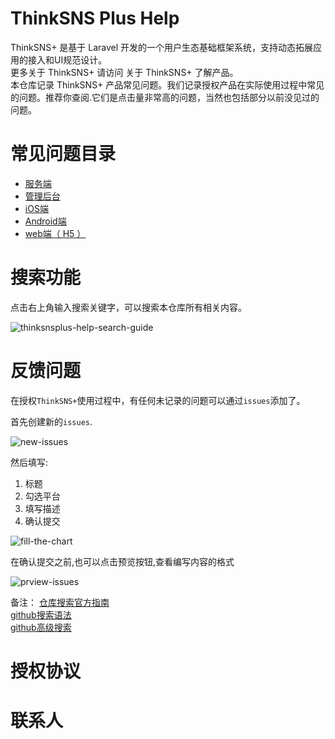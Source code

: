 # ThinkSNS Plus Help

ThinkSNS+ 是基于 Laravel 开发的一个用户生态基础框架系统，支持动态拓展应用的接入和UI规范设计。</br>
更多关于 ThinkSNS+ 请访问 关于 ThinkSNS+ 了解产品。</br>
本仓库记录 ThinkSNS+ 产品常见问题。我们记录授权产品在实际使用过程中常见的问题。推荐你查阅.它们是点击量非常高的问题，当然也包括部分以前没见过的问题。</br>

# 常见问题目录

* [服务端]()
* [管理后台]()
* [iOS端]()
* [Android端]()
* [web端（ H5 ）]()

# 搜索功能

点击右上角输入搜索关键字，可以搜索本仓库所有相关内容。

![thinksnsplus-help-search-guide](http://orktyepkm.bkt.clouddn.com/thinksnsplus-help-search-guide.png?watermark/1/image/aHR0cDovL29ya3hra296di5ia3QuY2xvdWRkbi5jb20vVFMrc2h1aXlpbi5wbmc=/dissolve/100/gravity/SouthEast/dx/15/dy/15|imageslim)

# 反馈问题

在授权`ThinkSNS+`使用过程中，有任何未记录的问题可以通过`issues`添加了。

首先创建新的`issues`.

![new-issues](http://orktyepkm.bkt.clouddn.com/new-issues.png?watermark/1/image/aHR0cDovL29ya3hra296di5ia3QuY2xvdWRkbi5jb20vVFMrc2h1aXlpbi5wbmc=/dissolve/100/gravity/SouthEast/dx/15/dy/15|imageslim)

然后填写:

1. 标题
2. 勾选平台
3. 填写描述
4. 确认提交

![fill-the-chart](http://orktyepkm.bkt.clouddn.com/fill-the-chart.png?watermark/1/image/aHR0cDovL29ya3hra296di5ia3QuY2xvdWRkbi5jb20vVFMrc2h1aXlpbi5wbmc=/dissolve/100/gravity/SouthEast/dx/15/dy/15|imageslim)

在确认提交之前,也可以点击预览按钮,查看编写内容的格式

![prview-issues](http://orktyepkm.bkt.clouddn.com/prview-issues.png?watermark/1/image/aHR0cDovL29ya3hra296di5ia3QuY2xvdWRkbi5jb20vVFMrc2h1aXlpbi5wbmc=/dissolve/100/gravity/SouthEast/dx/15/dy/15|imageslim)


备注：
[仓库搜索官方指南](https://help.github.com/articles/searching-repositories/)</br>
[github搜索语法](https://help.github.com/articles/search-syntax/)</br>
[github高级搜索](https://help.github.com/articles/advanced-search/)</br>


# 授权协议

# 联系人

